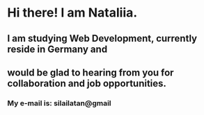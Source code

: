 # Hi there! I am Nataliia.
## I am studying Web Development, currently reside in Germany and 
## would be glad to hearing from you for collaboration and job opportunities. 

### My e-mail is: silailatan@gmail
